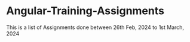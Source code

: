 # Angular-Training-Assignments
This is a list of Assignments done between 26th Feb, 2024 to 1st March, 2024
